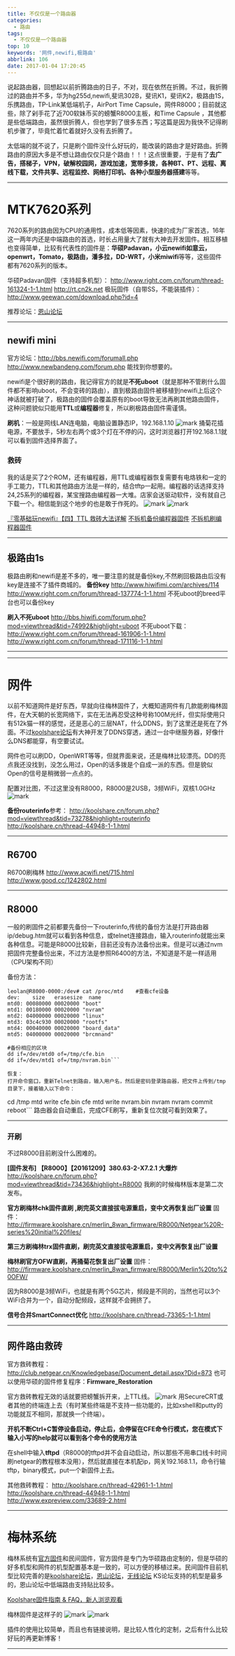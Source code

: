 ```yaml
---
title: 不仅仅是一个路由器
categories:
  - 路由
tags:
  - 不仅仅是一个路由器
top: 10
keywords: '网件,newifi,极路由'
abbrlink: 106
date: 2017-01-04 17:20:45
---
```


说起路由器，回想起以前折腾路由的日子，不对，现在依然在折腾。不过，我折腾过的路由并不多，华为hg255d,newifi,斐讯302B，斐讯K1，斐讯K2，极路由1S，乐携路由，TP-Link某低端机子，AirPort Time Capsule，网件R8000；目前就这些，除了剁手花了近700软妹币买的螃蟹R8000主板，和Time Capsule ，其他都是些低端路由，虽然很折腾人，但也学到了很多东西；写这篇是因为我快不记得刷机步骤了，毕竟忙着忙着就好久没有去折腾了。

太低端的就不说了，只是刷个固件没什么好玩的，能改装的路由才是好路由。折腾路由的原因大多是不想让路由仅仅只是个路由！！！这点很重要，于是有了**去广告，搭梯子，VPN，破解校园网，游戏加速，宽带多拨，各种BT、PT、远程、离线下载，文件共享、远程监控、网络打印机、各种小型服务器搭建**等等。

---
# MTK7620系列
7620系列的路由因为CPU的通用性，成本低等因素，快速的成为厂家首选，16年这一两年内还是中端路由的首选，时长占用量大了就有大神去开发固件。相互移植也变得简单，比较有代表性的固件是：**华硕Padavan，小云newifi如意云，openwrt，Tomato，极路由，潘多拉，DD-WRT，小米miwifi**等等，这些固件都有7620系列的版本。

华硕Padavan固件（支持超多机型）：
http://www.right.com.cn/forum/thread-161324-1-1.html
http://rt.cn2k.net
极玩固件（自带SS，不能装插件）：http://www.geewan.com/download.php?id=4

推荐论坛：[恩山论坛](http://www.right.com.cn/forum/forum.php)

---
## newifi mini
官方论坛：http://bbs.newifi.com/forumall.php
http://www.newbandeng.com/forum.php
能找到你想要的。

newifi是个很好刷的路由，我记得官方的就是**不死uboot**（就是那种不管刷什么固件都不影响uboot，不会变砖的路由），直到极路由固件被移植到newifi上后这个神话就被打破了，极路由的固件会覆盖原有的boot导致无法再刷其他路由固件，这种问题貌似只能用**TTL**或**编程器**修复，所以刷极路由固件需谨慎。

**刷机**：一般是网线LAN连电脑，电脑设置静态IP，192.168.1.10
![mark](http://ofyfogrgx.bkt.clouddn.com/blog/20170105/120913764.png)
捅菊花插电源，不要放手，5秒左右两个或3个灯在不停的闪，这时浏览器打开192.168.1.1就可以看到固件选择界面了。

### 救砖
我的话是买了2个ROM，还有编程器，用TTL或编程器恢复需要有电烙铁和一定的手工能力，TTL和其他路由方法是一样的，结合tftp一起用。编程器的话选择支持24,25系列的编程器，某宝搜路由编程器一大堆。店家会送驱动软件，没有就自己下载一个。相信能到这个地步的也是敢于作死的。
![mark](http://ofyfogrgx.bkt.clouddn.com/blog/20170105/122600937.jpg)
![mark](http://ofyfogrgx.bkt.clouddn.com/blog/20170105/121622216.jpg)

[『零基础玩newifi』【四】TTL 救砖大法详解](http://www.newbandeng.com/thread-10936-1-1.html)
[不拆机备份编程器固件](http://www.newbandeng.com/forum.php?mod=viewthread&tid=10893&extra)
[不拆机刷编程器固件](http://www.newbandeng.com/forum.php?mod=viewthread&tid=10946&extra=)

---
## 极路由1s
极路由刷和newifi是差不多的，唯一要注意的就是备份key,不然刷回极路由后没有key是连接不了插件商城的。
**备份key**
http://www.hiwifimi.com/archives/114
http://www.right.com.cn/forum/thread-137774-1-1.html
不死uboot的breed平台也可以备份key

**刷入不死uboot**
http://bbs.hiwifi.com/forum.php?mod=viewthread&tid=74992&highlight=uboot
不死uboot下载：http://www.right.com.cn/forum/thread-161906-1-1.html
http://www.right.com.cn/forum/thread-171116-1-1.html

---

---
# 网件
以前不知道网件是好东西，早就向往梅林固件了，大概知道网件有几款能刷梅林固件，在大天朝的长宽网络下，实在无法再忍受这种号称100M光纤，但实际使用只有512k猫一样的感觉，还是恶心的三层NAT，什么DDNS，到了这里还是死在了外面。不过[koolshare论坛](http://koolshare.cn/portal.php)有大神开发了DDNS穿透，通过一台中继服务器，好像什么DNS都能穿，有空要试试。


网件也可以刷DD，OpenWRT等等，但就界面来说，还是梅林比较漂亮。DD的亮点我还没找到，没怎么用过，Open的话多拨是个自成一派的东西。但是貌似Open的信号是稍微弱一点点的。

配置对比图，不过这里没有R8000，R8000是2USB，3频WiFi，双核1.0GHz
![mark](http://ofyfogrgx.bkt.clouddn.com/blog/20170105/145246017.jpg)

**备份routerinfo**参考：
http://koolshare.cn/forum.php?mod=viewthread&tid=73278&highlight=routerinfo
http://koolshare.cn/thread-44948-1-1.html

---
## R6700
R6700刷梅林
http://www.acwifi.net/715.html
http://www.good.cc/1242802.html

---
## R8000
一般的刷固件之前都要先备份一下routerinfo,传统的备份方法是打开路由器ip/debug.htm就可以看到各种信息，或telnet连接路由，输入routerinfo就能出来各种信息。可能是R8000比较新，目前还没有办法备份出来。但是可以通过nvm把固件完整备份出来，不过方法是参照R6400的方法，不知道是不是一样适用（CPU架构不同）

备份方法：
```
leolan@R8000-0000:/dev# cat /proc/mtd    #查看cfe设备
dev:    size   erasesize  name
mtd0: 00080000 00020000 "boot"
mtd1: 00180000 00020000 "nvram"
mtd2: 04000000 00020000 "linux"
mtd3: 03c4c930 00020000 "rootfs"
mtd4: 00040000 00020000 "board_data"
mtd5: 04000000 00020000 "brcmnand"

#备份相应的区块
dd if=/dev/mtd0 of=/tmp/cfe.bin     
dd if=/dev/mtd1 of=/tmp/nvram.bin```

恢复：
打开命令窗口，重新Telnet到路由，输入用户名，然后是密码登录路由器，把文件上传到/tmp目录下，接着输入以下命令：
```   
cd /tmp
mtd write cfe.bin cfe
mtd write nvram.bin nvram
nvram commit
reboot```
路由器会自动重启，完成CFE刷写，重新复位次就可看到效果了。

---
### 开刷
不过R8000目前刷没什么困难的。

**[固件发布] 【R8000】【20161209】380.63-2-X7.2.1 大爆炸**
http://koolshare.cn/forum.php?mod=viewthread&tid=73436&highlight=R8000
我刷的时候梅林版本是第二次发布。


**官方刷梅林chk固件直刷 ,刷完英文直接拔电源重启，变中文再恢复出厂设置**
固件：http://firmware.koolshare.cn/merlin_8wan_firmware/R8000/Netgear%20R-series%20initial%20files/

**第三方刷梅林trx固件直刷，刷完英文直接拔电源重启，变中文再恢复出厂设置**

**梅林刷官方OFW直刷，再捅菊花恢复出厂设置**
固件：http://firmware.koolshare.cn/merlin_8wan_firmware/R8000/Merlin%20to%20OFW/


因为R8000是3频WiFi，也就是有两个5G芯片，频段是不同的，当然也可以3个WiFi合并为一个，自动分配频段，这样就不会拥挤了。

**信号合并SmartConnect优化**
http://koolshare.cn/thread-73365-1-1.html

---
## 网件路由救砖
官方救砖教程：http://club.netgear.cn/Knowledgebase/Document_detail.aspx?Did=873
也可以使用华硕的固件修复程序：**Firmware_Restoration**

官方救砖教程无效的话就要把螃蟹拆开来，上TTL线。
![mark](http://ofyfogrgx.bkt.clouddn.com/blog/20170105/151747137.jpg)
用SecureCRT或者其他的终端连上去（有时某些终端是不支持一些功能的，比如xshell和putty的功能就互不相同，那就换一个终端）。

**开机不断Ctrl+C暂停设备启动，停止后，会停留在CFE命令行模式，您在模式下输入小写的help就可以看到各个命令的使用方法**

在shell中输入**tftpd**（R8000的tftpd并不会自动启动，所以那些不用串口线卡时间刷netgear的教程根本没用），然后就直接在本机配ip，网关192.168.1.1，命令行输tftp，binary模式，put一个新固件上去。

其他救砖教程：
http://koolshare.cn/thread-42961-1-1.html
http://koolshare.cn/thread-44948-1-1.html
http://www.expreview.com/33689-2.html


---
# 梅林系统
梅林系统有[官方固件](http://asuswrt.lostrealm.ca/)和民间固件，官方固件是专门为华硕路由定制的，但是华硕的好多机型和网件的机型配置基本是一致的，可以方便的移植过来。民间固件目前机型比较完善的是[koolshare论坛](http://firmware.koolshare.cn/)，[恩山论坛](http://www.right.com.cn/forum/forum.php)，[无线论坛](http://www.anywlan.com/)
KS论坛支持的机型是最多的，恩山论坛中低端路由支持贴比较多。

[Koolshare固件指南 & FAQ，新人浏览观看](http://koolshare.cn/thread-4602-1-1.html)

梅林固件是这样子的
![mark](http://ofyfogrgx.bkt.clouddn.com/blog/20170105/154859008.png)
![mark](http://ofyfogrgx.bkt.clouddn.com/blog/20170105/155001133.png)

插件的使用比较简单，而且也有链接说明，是比较人性化的定制，之后有什么比较好玩的再更新博客！


---